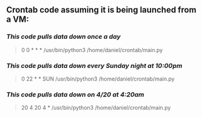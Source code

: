 ## Crontab code assuming it is being launched from a VM:
### ***This code pulls data down once a day***
> 0 0 * * * /usr/bin/python3 /home/daniel/crontab/main.py       
> 
### ***This code pulls data down every Sunday night at 10:00pm***
> 0 22 * * SUN /usr/bin/python3 /home/daniel/crontab/main.py    
>
### ***This code pulls data down on 4/20 at 4:20am***
> 20 4 20 4 * /usr/bin/python3 /home/daniel/crontab/main.py    
>
